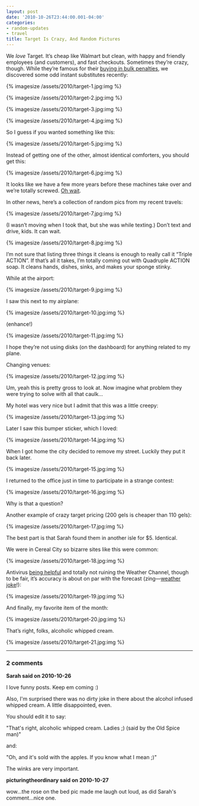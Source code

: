 ```yaml
---
layout: post
date: '2010-10-26T23:44:00.001-04:00'
categories:
- random-updates
- travel
title: Target Is Crazy, And Random Pictures
---
```


We *love* Target. It’s cheap like Walmart but clean, with happy and friendly employees (and customers), and fast checkouts. Sometimes they’re crazy, though. While they’re famous for their [buying in bulk penalties](http://www.consumerist.com/tag/target-is-crazy), we discovered some odd instant substitutes recently:

{% imagesize /assets/2010/target-1.jpg:img %}

{% imagesize /assets/2010/target-2.jpg:img %}

{% imagesize /assets/2010/target-3.jpg:img %}

{% imagesize /assets/2010/target-4.jpg:img %}

So I guess if you wanted something like this:

{% imagesize /assets/2010/target-5.jpg:img %}

Instead of getting one of the other, almost identical comforters, you should get this:

{% imagesize /assets/2010/target-6.jpg:img %}

It looks like we have a few more years before these machines take over and we’re totally screwed. [Oh wait](http://googleblog.blogspot.com/2010/10/what-were-driving-at.html).

In other news, here’s a collection of random pics from my recent travels:

{% imagesize /assets/2010/target-7.jpg:img %}

(I wasn’t moving when I took that, but she was while texting.) Don’t text and drive, kids. It can wait.

{% imagesize /assets/2010/target-8.jpg:img %}

I’m not sure that listing three things it cleans is enough to really call it “Triple ACTION”. If that’s all it takes, I’m totally coming out with Quadruple ACTION soap. It cleans hands, dishes, sinks, and makes your sponge stinky.

While at the airport:

{% imagesize /assets/2010/target-9.jpg:img %}

I saw this next to my airplane:

{% imagesize /assets/2010/target-10.jpg:img %}

(enhance!)

{% imagesize /assets/2010/target-11.jpg:img %}

I hope they’re not using disks (on the dashboard) for anything related to my plane. 

Changing venues:

{% imagesize /assets/2010/target-12.jpg:img %}

Um, yeah this is pretty gross to look at. Now imagine what problem they were trying to solve with all that caulk...

My hotel was very nice but I admit that this was a little creepy:

{% imagesize /assets/2010/target-13.jpg:img %}

Later I saw this bumper sticker, which I loved:

{% imagesize /assets/2010/target-14.jpg:img %}

When I got home the city decided to remove my street. Luckily they put it back later.

{% imagesize /assets/2010/target-15.jpg:img %}

I returned to the office just in time to participate in a strange contest:

{% imagesize /assets/2010/target-16.jpg:img %}

Why is that a question?

Another example of crazy target pricing (200 gels is cheaper than 110 gels):

{% imagesize /assets/2010/target-17.jpg:img %}

The best part is that Sarah found them in another isle for $5. Identical.

We were in Cereal City so bizarre sites like this were common:

{% imagesize /assets/2010/target-18.jpg:img %}

Antivirus [being helpful](../../2010/10/some-thoughts-on-antivirus-and-why-i.html) and totally not ruining the Weather Channel, though to be fair, it’s accuracy is about on par with the forecast (zing—[weather joke](http://instantrimshot.com/)!):

{% imagesize /assets/2010/target-19.jpg:img %}

And finally, my favorite item of the month:

{% imagesize /assets/2010/target-20.jpg:img %}

That’s right, folks, alcoholic whipped cream.   

{% imagesize /assets/2010/target-21.jpg:img %}

---

### 2 comments

**Sarah said on 2010-10-26**

I love funny posts.  Keep em coming :)

Also, I'm surprised there was no dirty joke in there about the alcohol infused whipped cream.  A little disappointed, even.

You should edit it to say:

"That's right, alcoholic whipped cream.  Ladies ;) (said by the Old Spice man)"

and:

"Oh, and it's sold with the apples.  If you know what I mean ;)"

The winks are very important.

**picturingtheordinary said on 2010-10-27**

wow...the rose on the bed pic made me laugh out loud, as did Sarah's comment...nice one.

